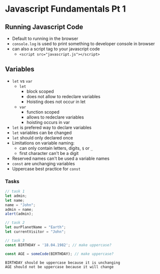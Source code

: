# Javascript Fundamentals Pt 1

## Running Javascript Code
* Default to running in the browser
* `console.log` is used to print something to developer console in browser
* can also a script tag to your javascript code
    * `<script src="javascript.js"></script>`

## Variables
* `let` vs `var`
    * `let`
        * block scoped
        * does not allow to redeclare variables
        * Hoisting does not occur in let
    * `var`
        * function scoped
        * allows to redeclare variables
        * hoisting occurs in var
* `let` is prefered way to declare variables
* `let` variables can be changed
* `let` should only declared once
* Limitations on variable naming:
    * can only contain letters, digits, `$` or `_`
    * first character can't be a digit
* Reserved names can't be used a variable names
* `const` are unchanging variables
* Uppercase best practice for `const`

### Tasks
```javascript
// task 1
let admin;
let name;
name = "John";
admin = name;
alert(admin);

// task 2
let ourPlanetName = "Earth";
let currentVisitor = "John";

// task 3
const BIRTHDAY = '18.04.1982'; // make uppercase?

const AGE = someCode(BIRTHDAY); // make uppercase?

BIRTHDAY should be uppercase because it is unchanging
AGE should not be uppercase because it will change

```